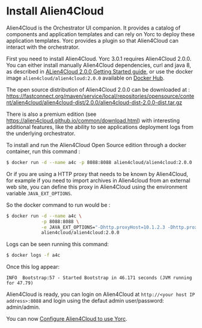 # Install Alien4Cloud

Alien4Cloud is the Orchestrator UI companion.
It provides a catalog of components and application templates and can rely on Yorc to deploy these application templates.
Yorc provides a plugin so that Alien4Cloud can interact with the orchestrator.

First you need to install Alien4Cloud. Yorc 3.0.1 requires Alien4Cloud 2.0.0.
You can either install manually Alien4Cloud dependencies, curl and java 8, as described
in [ALien4Cloud 2.0.0 Getting Started guide](https://alien4cloud.github.io/#/documentation/2.0.0/getting_started/new_getting_started.html),
or use the docker image `alien4cloud/alien4cloud:2.0.0` available on [Docker Hub](https://hub.docker.com/r/alien4cloud/alien4cloud/).

The open source distribution of Alien4Cloud 2.0.0 can be downloaded at :
https://fastconnect.org/maven/service/local/repositories/opensource/content/alien4cloud/alien4cloud-dist/2.0.0/alien4cloud-dist-2.0.0-dist.tar.gz

There is also a premium edition (see https://alien4cloud.github.io/common/download.html) 
with interesting additional features, like the ability to see applications deployment
logs from the underlying orchestrator.

To install and run the Alien4Cloud Open Source edition through a docker container, run this command :
```bash
$ docker run -d --name a4c -p 8088:8088 alien4cloud/alien4cloud:2.0.0
```

Or if you are using a HTTP proxy that needs to be known by Alien4Cloud, for example 
if you need to import archives in Alien4cloud from an external web site,
you can define this proxy in Alien4Cloud using the environment variable `JAVA_EXT_OPTIONS`.

So the docker command to run would be :
```bash
$ docker run -d --name a4c \
             -p 8088:8088 \
             -e JAVA_EXT_OPTIONS="-Dhttp.proxyHost=10.1.2.3 -Dhttp.proxyPort=8080 -Dhttp.nonProxyHosts=\"127.0.0.1|10.11.12.13|10.20.*\"" \
             alien4cloud/alien4cloud:2.0.0
```
Logs can be seen running this command:
```bash
$ docker logs -f a4c
```
Once this log appear:
```
INFO  Bootstrap:57 - Started Bootstrap in 46.171 seconds (JVM running for 47.79)
```
Alien4Cloud is ready, you can login on Alien4Cloud at `http://<your host IP address>:8088`
and login using the defaut admin user/password: admin/admin.

You can now [Configure Alien4Cloud to use Yorc](configure_a4c_yorc.md).
